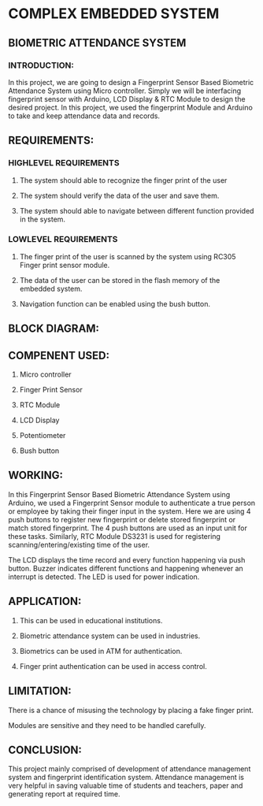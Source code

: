 # COMPLEX EMBEDDED SYSTEM
## BIOMETRIC ATTENDANCE  SYSTEM



### INTRODUCTION:



In this
project, we are going to design a Fingerprint Sensor Based Biometric Attendance
System using Micro controller. Simply we will be interfacing fingerprint sensor with Arduino,
LCD Display & RTC Module to design the
desired project. In this project, we used the fingerprint Module and Arduino to
take and keep attendance data and records.



## REQUIREMENTS:


### HIGHLEVEL REQUIREMENTS



1) The system should able to recognize the finger print
of the user



2) The system should verify the data of the user and
save them.



3) The system should able to navigate between different
function provided in the system.


### LOWLEVEL REQUIREMENTS



1) The finger print of the user is scanned by the
system using RC305 Finger print sensor module.



2) The data of the user can be stored in the flash
memory of the embedded system.



3) Navigation function can be enabled using the bush
button.



                                 



                                 



## BLOCK DIAGRAM:



 



 



 



 



 



 



 



 



 



 



 



 



 






## COMPENENT USED:



1) Micro controller



2) Finger Print Sensor



3) RTC Module



4) LCD Display



5) Potentiometer



6) Bush button



## WORKING:



In this
Fingerprint Sensor Based Biometric Attendance System using Arduino, we used a
Fingerprint Sensor module to authenticate a true person or employee by taking
their finger input in the system. Here we are using 4 push buttons to register
new fingerprint or delete stored fingerprint or match stored fingerprint. The 4
push buttons are used as an input unit for these tasks. Similarly, RTC Module
DS3231 is used for registering scanning/entering/existing time of the user.



The LCD
displays the time record and every function happening via push button. Buzzer
indicates different functions and happening whenever an interrupt is detected.
The LED is used for power indication.



## APPLICATION:



1) This can be used in
educational institutions.



2) Biometric attendance
system can be used in industries.



3) Biometrics can be
used in ATM for authentication.



4) Finger print
authentication can be used in access control.



 



## LIMITATION:




 There is a
     chance of misusing the technology by placing a fake finger print.

 Modules are
     sensitive and they need to be handled carefully.



 



## CONCLUSION:



This project mainly comprised of development
of attendance management system and fingerprint identification system.
Attendance management is very helpful in saving valuable time of students and
teachers, paper and generating report at required time.
